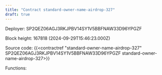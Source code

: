 ```yaml
---
title: "Contract standard-owner-name-airdrop-327"
draft: true
---
```

Deployer: SP2QEZ06AGJ3RKJPBV14SY1V5BBFNAW33D96YPGZF


 



Block height: 167818 (2024-09-29T15:46:23.000Z)

Source code: {{<contractref "standard-owner-name-airdrop-327" SP2QEZ06AGJ3RKJPBV14SY1V5BBFNAW33D96YPGZF standard-owner-name-airdrop-327>}}

Functions:


